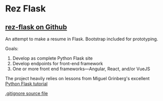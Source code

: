 # Rez Flask

[rez-flask on Github](https://github.com/reotch/rez-flask)
---
An attempt to make a resume in Flask.
Bootstrap included for prototyping.

Goals:
<ol>
    <li>Develop as complete Python Flask site</li>
    <li>Develop endpoints for front-end framework</li>
    <li>One or more front end frameworks&mdash;Angular, React, and/or VueJS</li>
</ol>

The project heavily relies on lessons from Miguel Grinberg's excellent [Python Flask tutorial](https://blog.miguelgrinberg.com/post/the-flask-mega-tutorial-part-i-hello-world)

[.gitignore source file](https://github.com/github/gitignore/blob/master/Python.gitignore)